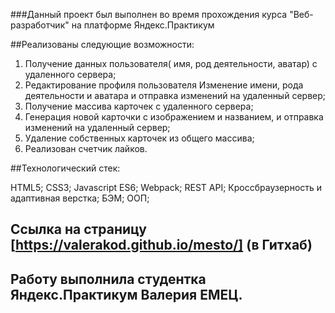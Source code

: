 ###Данный проект был выполнен во время прохождения курса "Веб-разработчик" на платформе Яндекс.Практикум

##Реализованы следующие возможности:

1. Получение данных пользователя( имя, род деятельности, аватар) с удаленного сервера;
2. Редактирование профиля пользователя Изменение имени, рода деятельности и аватара и отправка изменений на удаленный сервер;
3. Получение массива карточек с удаленного сервера;
4. Генерация новой карточки с изображением и названием, и отправка изменений на удаленный сервер;
5. Удаление собственных карточек из общего массива;
6. Реализован счетчик лайков.

##Технологический стек:

HTML5;
CSS3;
Javascript ES6;
Webpack;
REST API;
Кроссбраузерность и адаптивная верстка;
БЭМ;
ООП;

## Ссылка на страницу [https://valerakod.github.io/mesto/] (в Гитхаб)
## Работу выполнила студентка Яндекс.Практикум Валерия ЕМЕЦ.
